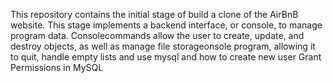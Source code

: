 This repository contains the initial stage of build a clone of the AirBnB website. This stage implements a backend interface, or console, to manage program data. Consolecommands allow the user to create, update, and destroy objects, as well as manage file storageonsole program, allowing it to quit, handle empty lists and use mysql and how to create new user Grant Permissions in MySQL

